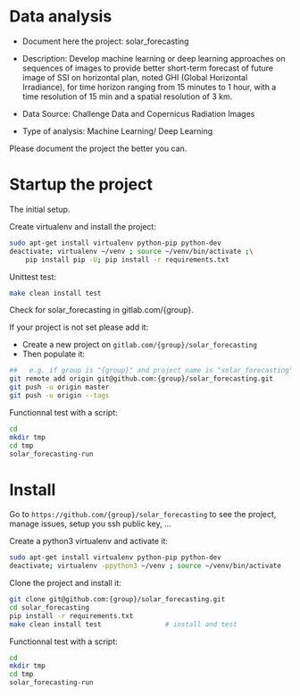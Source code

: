 # Data analysis
- Document here the project: solar_forecasting
- Description:  Develop machine learning or deep learning approaches on sequences of images to provide better short-term forecast of future image of SSI on horizontal plan, noted GHI (Global Horizontal Irradiance), for time horizon ranging from 15 minutes to 1 hour, with a time resolution of 15 min and a spatial resolution of 3 km.

- Data Source: Challenge Data and Copernicus Radiation Images
- Type of analysis: Machine Learning/ Deep Learning

Please document the project the better you can.

# Startup the project

The initial setup.

Create virtualenv and install the project:

```bash
sudo apt-get install virtualenv python-pip python-dev
deactivate; virtualenv ~/venv ; source ~/venv/bin/activate ;\
    pip install pip -U; pip install -r requirements.txt
```

Unittest test:
```bash
make clean install test
```

Check for solar_forecasting in gitlab.com/{group}.

If your project is not set please add it:

- Create a new project on `gitlab.com/{group}/solar_forecasting`
- Then populate it:

```bash
##   e.g. if group is "{group}" and project_name is "solar_forecasting"
git remote add origin git@github.com:{group}/solar_forecasting.git
git push -u origin master
git push -u origin --tags
```

Functionnal test with a script:

```bash
cd
mkdir tmp
cd tmp
solar_forecasting-run
```

# Install

Go to `https://github.com/{group}/solar_forecasting` to see the project, manage issues,
setup you ssh public key, ...

Create a python3 virtualenv and activate it:

```bash
sudo apt-get install virtualenv python-pip python-dev
deactivate; virtualenv -ppython3 ~/venv ; source ~/venv/bin/activate
```

Clone the project and install it:

```bash
git clone git@github.com:{group}/solar_forecasting.git
cd solar_forecasting
pip install -r requirements.txt
make clean install test                # install and test
```
Functionnal test with a script:

```bash
cd
mkdir tmp
cd tmp
solar_forecasting-run
```

